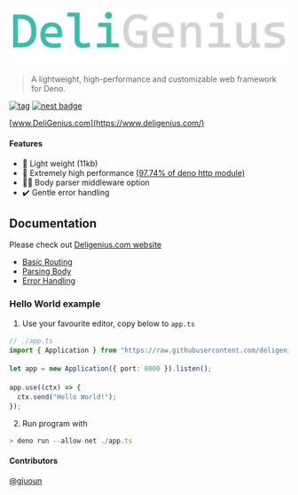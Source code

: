 ﻿![](https://github.com/deligenius/deligenius/blob/master/img/deligenius.png?raw=true)
> A lightweight, high-performance and customizable web framework for Deno.

[![tag](https://img.shields.io/badge/Deno%20-std%400.59.0-333?&logo=Deno)](https://deno.land/std@0.59.0)
 [![nest badge](https://nest.land/badge.svg)](https://nest.land/package/deligenius)

 [www.DeliGenius.com](https://www.deligenius.com/)
#### Features

- 🐤 Light weight (11kb)
- 🚅 Extremely high performance [(97.74% of deno http module)](https://www.deligenius.com/docs/benchmark)
- 🤸‍♂️ Body parser middleware option
- ✔️ Gentle error handling

## Documentation

Please check out [Deligenius.com website](https://www.deligenius.com/)

- [Basic Routing](https://www.deligenius.com/docs/basic-routing)
- [Parsing Body](https://www.deligenius.com/docs/parsing-body)
- [Error Handling](https://www.deligenius.com/docs/error-handling)

### Hello World example

1. Use your favourite editor, copy below to `app.ts`

```ts
// ./app.ts
import { Application } from "https://raw.githubusercontent.com/deligenius/deligenius/master/mod.ts";

let app = new Application({ port: 8000 }).listen();

app.use((ctx) => {
  ctx.send("Hello World!");
});
```

2. Run program with

```ts
> deno run --allow-net ./app.ts
```


#### Contributors
[@gjuoun](https://github.com/gjuoun)
